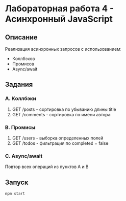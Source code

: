 # Лабораторная работа 4 - Асинхронный JavaScript

## Описание
Реализация асинхронных запросов с использованием:
- Коллбэков
- Промисов  
- Async/await

## Задания
### A. Коллбэки
1. GET /posts - сортировка по убыванию длины title
2. GET /comments - сортировка по имени автора

### B. Промисы
1. GET /users - выборка определенных полей
2. GET /todos - фильтрация по completed = false

### C. Async/await
Повтор всех операций из пунктов A и B

## Запуск
```bash
npm start